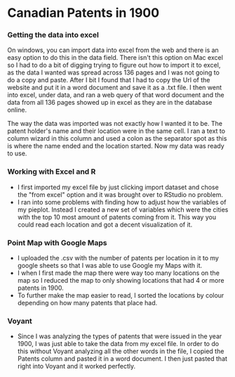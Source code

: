 # Canadian Patents in 1900

### Getting the data into excel
On windows, you can import data into excel from the web and there is an easy option to do this in the data field. There isn't this option on Mac excel so I had to do a bit of digging trying to figure out how to import it to excel, as the data I wanted was spread across 136 pages and I was not going to do a copy and paste. After I bit I found that I had to copy the Url of the website and put it in a word document and save it as a .txt file. I then went into excel, under data, and ran a web query of that word document and the data from all 136 pages showed up in excel as they are in the database online.

The way the data was imported was not exactly how I wanted it to be. The patent holder's name and their location were in the same cell. I ran a text to column wizard in this column and used a colon as the separator spot as this is where the name ended and the location started. Now my data was ready to use.

### Working with Excel and R
+ I first imported my excel file by just clicking import dataset and chose the "from excel" option and it was brought over to RStudio no problem.
+ I ran into some problems with finding how to adjust how the variables of my pieplot. Instead I created a new set of variables which were the cities with the top 10 most amount of patents coming from it. This way you could read each location and got a decent visualization of it. 

### Point Map with Google Maps
+ I uploaded the .csv with the number of patents per location in it to my google sheets so that I was able to use Google my Maps with it.
+ I when I first made the map there were way too many locations on the map so I reduced the map to only showing locations that had 4 or more patents in 1900.
+ To further make the map easier to read, I sorted the locations by colour depending on how many patents that place had.

### Voyant
+ Since I was analyzing the types of patents that were issued in the year 1900, I was just able to take the data from my excel file. In order to do this without Voyant analyzing all the other words in the file, I copied the Patents column and pasted it in a word document. I then just pasted that right into Voyant and it worked perfectly.

